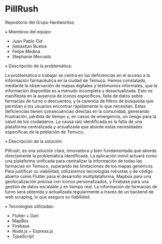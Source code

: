 # PillRush
Repositorio del Grupo Hardworitos

▪ Miembros del equipo
 - Juan Pablo Cid
 - Sebastian Bustos
 - Felipe Medina
 - Stephanie Mercado
   
▪ Descripción de la problemática:

La problemática a trabajar se centra en las deficiencias en el acceso a la información farmacéutica en la ciudad de Temuco. Hemos constatado, mediante la observación de mapas digitales y testimonios informales, que la información disponible es a menudo incompleta y desactualizada. Esto se manifiesta en la ausencia de íconos específicos, falta de datos sobre farmacias de turno o descuentos, y la carencia de filtros de búsqueda que permitan a los usuarios encontrar rápidamente lo que necesitan. Estas deficiencias tienen consecuencias directas en la comunidad, generando frustración, pérdida de tiempo y, en casos de emergencia, un riesgo para la salud de los ciudadanos. La causa raíz identificada es la falta de una plataforma centralizada y actualizada que aborde estas necesidades específicas de la población de Temuco.

▪ Descripción de la solución: 

Pillrush, es una solución clara, innovadora y bien fundamentada que aborda directamente la problemática identificada. La aplicación móvil actuará como una plataforma unificada para centralizar la información de todas las farmacias en Temuco, superando las limitaciones de los mapas genéricos. Para justificar su viabilidad, utilizaremos tecnologías robustas y de código abierto como Flutter para el desarrollo multiplataforma, Mapbox para una geolocalización precisa con iconos personalizados, y Firebase para una gestión de datos escalable y en tiempo real. La información de farmacias de turno será obtenida y actualizada regularmente a través de un backend de web scraping, lo que asegura su fiabilidad.

▪ Tecnologías utilizadas: 
 - Flutter + Dart
 - MapBox
 - Firebase
 - Node.js + Express.js
 - TypeScript
